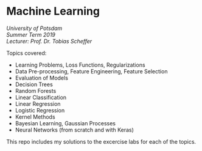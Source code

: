 # Machine Learning  

*University of Potsdam*  
*Summer Term 2019*   
*Lecturer: Prof. Dr. Tobias Scheffer*   

Topics covered:
- Learning Problems, Loss Functions, Regularizations
- Data Pre-processing, Feature Engineering, Feature Selection
- Evaluation of Models
- Decision Trees
- Random Forests
- Linear Classification
- Linear Regression
- Logistic Regression
- Kernel Methods
- Bayesian Learning, Gaussian Processes
- Neural Networks (from scratch and with Keras)

This repo includes my solutions to the excercise labs for each of the topics.
